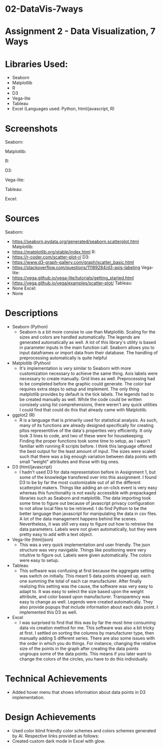 # 02-DataVis-7ways

Assignment 2 - Data Visualization, 7 Ways  
===

# Libraries Used:
- Seaborn
- Matplotlib
- R
- D3
- Vega-lite
- Tableau
- Excel
(Languages used: Python, html/javascript, R)

# Screenshots
Seaborn:

Matplotlib:

R:

D3:

Vega-lite:

Tableau:

Excel:

# Sources
Seaborn:
- https://seaborn.pydata.org/generated/seaborn.scatterplot.html﻿
Matplotlib:
- https://matplotlib.org/stable/index.html
R:
- https://r-coder.com/scatter-plot-r/﻿
D3:
- https://www.d3-graph-gallery.com/graph/scatter_basic.html
- https://stackoverflow.com/questions/11189284/d3-axis-labeling﻿
Vega-lite:
- https://vega.github.io/vega-lite/tutorials/getting_started.html
- https://vega.github.io/vega/examples/scatter-plot/﻿
Tableau:
- None
Excel:
- None

# Descriptions
- Seaborn (Python)
  - Seaborn is a bit more consise to use than Matplotlib. Scaling for the sizes and colors are handled automatically. The legends are generated automatically as well. A lot of this library's utility is based in parameter inputs in the main function call. Seaborn allows you to input dataframes or import data from their database. The handling of preprocessing automatically is quite helpful
- Matplotlib (Python)
  - It's implementation is very similar to Seaborn with more customization necessary to achieve the same thing. Axis labels were necessary to create manually. Grid lines as well. Preprocessing had to be completed before the graphic could generate. The color bar requires extra steps to setup and implement. The only thing matplotlib provides by default is the tick labels. The legends had to be created manually as well. While the code could be written consisely using list comprehensions, there weren't any quick utilities I could find that could do this that already came with Matplotlib.
- ggplot2 (R)
  - R is a language that is primarily used for statistical analysis. As such, many of its functions are already designed specifically for creating pltos representitive of the data's properties very efficiently. It only took 3 lines to code, and two of these were for housekeeping. Finding the proper functions took some time to setup, as I wasn't familiar with running R scripts before. I think this language offered the best output for the least amount of input. The sizes were scaled such that there was a big enough variation between data points with small "weight" attributes and those with big ones.
- D3 (html/javascript)
  - I hadn't used D3 for data representation before in Assignment 1, but some of the knowledge transfered over into this assignment. I found D3 to be by far the most customizable out of all the different scatterplot makers. Things like adding an on-click event is very easy whereas this functionality is not easily accessible with prepackaged libraries such as Seaborn and matplotlib. The data importing took some time to figure out because of javascript privacy configuration to not allow local files to be retrieved. I do find Python to be the better language than javascript for manipulating the data in csv files. A lot of the data management happens behind the scenes. Nevertheless, it was still very easy to figure out how to retreive the data parameters. Labels were not given automatically, but they were pretty easy to add with a text object.
- Vega-lite (html/json)
  - This was a very quick implementation and user friendly. The json structure was very navigable. Things like positioning were very intuitive to figure out. Labels were given automatically. The colors were easy to setup.
- Tableau
  - This software was confusing at first because the aggregate setting was switch on initially. This meant 5 data points showed up, each one summing the total of each car manufacturer. After finally realizing this setting was the cause, the software was very easy to adapt to. It was easy to select the size based upon the weight attribute, and color based upon manufacturer. Transparency was easy to change as well. Legends were created automatically. They also provide popups that include information about each data point. I implemented this D3 as well.
- Excel
  - I was surprised to find that this was by far the most time consuming data vis creation method for me. This software was also a bit tricky at first. I settled on sorting the columns by manufacturer type, then manually adding 5 different series. There are also some issues with the order in which you do things. For instance, changing the relative size of the points in the graph after creating the data points ungroups some of the data points. This means if you later want to change the colors of the circles, you have to do this individually.

# Technical Achievements
- Added hover menu that shows information about data points in D3 implementation.

# Design Achievements
- Used color blind friendly color schemes and colors schemes generated by AI. Respective links provided as follows:
- Created custom dark mode in Excel with glow.
